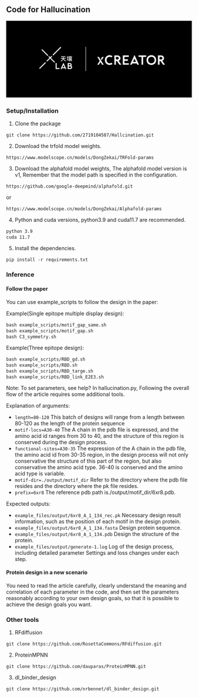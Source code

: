 Code for Hallucination
--------------------
<p align="center">
  <img src="./img/xlab.png" alt="alt text" width="600px"/>
</p>

### Setup/Installation
1. Clone the package
```
git clone https://github.com/2719104587/Hallcination.git
```

2. Download the trfold model weights.
```
https://www.modelscope.cn/models/DongZekai/TRFold-params
```

3. Download the alphafold model weights, The alphafold model version is v1, Remember that the model path is specified in the configuration.
```
https://github.com/google-deepmind/alphafold.git
```
or 
```
https://www.modelscope.cn/models/DongZekai/Alphafold-params
```

4. Python and cuda versions, python3.9 and cuda11.7 are recommended.
```
python 3.9
cuda 11.7
```

5. Install the dependencies.
```
pip install -r requirements.txt
```

### Inference
#### Follow the paper

You can use example_scripts to follow the design in the paper:

Example(Single epitope multiple display design):
```
bash example_scripts/motif_gap_same.sh
bash example_scripts/motif_gap.sh
bash C3_symmetry.sh
```

Example(Three epitope design):
```
bash example_scripts/RBD_gd.sh
bash example_scripts/RBD.sh
bash example_scripts/RBD_targe.sh
bash example_scripts/RBD_link_E2E3.sh
```

Note: To set parameters, see help? In hallucination.py, Following the overall flow of the article requires some additional tools.

Explanation of arguments:
- `length=80-120` This batch of designs will range from a length between 80-120 as the length of the protein sequence
- `motif-locs=A30-40` The A chain in the pdb file is expressed, and the amino acid id ranges from 30 to 40, and the structure of this region is conserved during the design process.
- `functional-sites=A30-35` The expression of the A chain in the pdb file, the amino acid id from 30-35 region, in the design process will not only conservative the structure of this part of the region, but also conservative the amino acid type. 36-40 is conserved and the amino acid type is variable.
- `motif-dir=./output/motif_dir` Refer to the directory where the pdb file resides and the directory where the pk file resides.
- `prefix=6xr8` The reference pdb path is./output/motif_dir/6xr8.pdb.

Expected outputs:
- `example_files/output/6xr8_A_1_134_rec.pk` Necessary design result information, such as the position of each motif in the design protein.
- `example_files/output/6xr8_A_1_134.fasta` Design protein sequence.
- `example_files/output/6xr8_A_1_134.pdb` Design the structure of the protein.
- `example_files/output/generate-1.log` Log of the design process, including detailed parameter Settings and loss changes under each step.

#### Protein design in a new scenario

You need to read the article carefully, clearly understand the meaning and correlation of each parameter in the code, and then set the parameters reasonably according to your own design goals, so that it is possible to achieve the design goals you want.

### Other tools
1. RFdiffusion
```
git clone https://github.com/RosettaCommons/RFdiffusion.git

```

2. ProteinMPNN
```
git clone https://github.com/dauparas/ProteinMPNN.git

```

3. dl_binder_design
```
git clone https://github.com/nrbennet/dl_binder_design.git

```